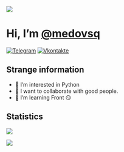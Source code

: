 ![](https://komarev.com/ghpvc/?username=medovsq)

# Hi, I’m [@medovsq](https://github.com/medovsq)

[![Telegram](https://img.shields.io/badge/Telegram-262424?style=for-the-badge&logo=Telegram)](https://t.me/medovsq)
[![Vkontakte](https://img.shields.io/badge/VK-262424?style=for-the-badge&logo=Vk&logoColor=0077FF)](https://vk.com/zelenkin6)


## Strange information
  
- 👀 I’m interested in Python
- 💞️ I want to collaborate with good people.
- 🤔 I’m learning Front 😏

## Statistics

![](https://github-readme-stats.vercel.app/api?username=medovsq&theme=react&show_icons=true&count_private=true&hide_border=true&disable_animations=true)

![](https://github-readme-stats.vercel.app/api/top-langs/?username=medovsq&theme=react&hide_border=true&disable_animations=true&count_private=true)
